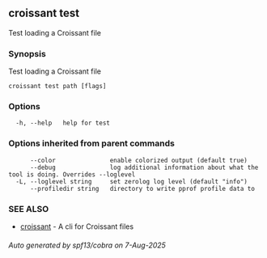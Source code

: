 ## croissant test

Test loading a Croissant file

### Synopsis

Test loading a Croissant file

```
croissant test path [flags]
```

### Options

```
  -h, --help   help for test
```

### Options inherited from parent commands

```
      --color               enable colorized output (default true)
      --debug               log additional information about what the tool is doing. Overrides --loglevel
  -L, --loglevel string     set zerolog log level (default "info")
      --profiledir string   directory to write pprof profile data to
```

### SEE ALSO

* [croissant](croissant.md)	 - A cli for Croissant files

###### Auto generated by spf13/cobra on 7-Aug-2025
